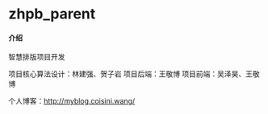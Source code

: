 # zhpb_parent

#### 介绍
智慧排版项目开发

项目核心算法设计：林建强、贺子岩
项目后端：王敬博
项目前端：吴泽昊、王敬博

个人博客：http://myblog.coisini.wang/